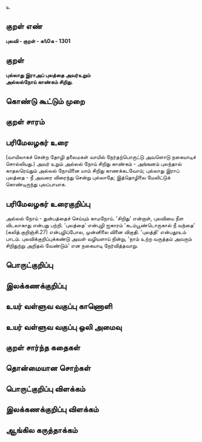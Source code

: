 உ

## குறள் எண் 

**புலவி - குறள் - க௩0க - 1301**

## குறள் 

**புல்லாது இராஅப் புலத்தை அவர்உறும்  
அல்லல்நோய் காண்கம் சிறிது.** 

## கொண்டு கூட்டும் முறை


## குறள் சாரம் 


## பரிமேலழகர் உரை

(வாயிலாகச் சென்ற தோழி தலைமகள் வாயில் நேர்தற்பொருட்டு அவளொடு நகையாடிச் சொல்லியது.) அவர் உறும் அல்லல் நோய் சிறிது காண்கம் - அங்ஙனம் புலந்தால் காதலரெய்தும் அல்லல் நோயினை யாம் சிறிது காணக்கடவோம்; புல்லாது இராப் புலத்தை - நீ அவரை விரைந்து சென்று புல்லாதே; இத்தொழிலை மேலிட்டுக் கொண்டிருந்து புலப்பாயாக.

## பரிமேலழகர் உரைகுறிப்பு   

அல்லல் நோய் - துன்பத்தைச் செய்யும் காமநோய். 'சிறிது' என்றாள், புலவியை நீள விடலாகாது என்பது பற்றி. 'புலத்தை' என்புழி ஐகாரம் 'கடம்பூண்டொருகால் நீ வந்தை' (கலித்.குறிஞ்சி.27) என்புழிப்போல, முன்னிலை வினை விகுதி. 'புலத்தி' என்பதூஉம் பாடம். புலவிக்குறிப்புக்கண்டு அவள் வழியளாய் நின்று, 'நாம் உற்ற வருத்தம் அவரும் சிறிதுற்று அறிதல் வேண்டும்' என நகையாடி நேர்வித்தவாறு.

## பொருட்குறிப்பு 


## இலக்கணக்குறிப்பு  


## உயர் வள்ளுவ வகுப்பு காணொளி


## உயர் வள்ளுவ வகுப்பு ஒலி அமைவு 

 
## குறள் சார்ந்த கதைகள் 


## தொன்மையான சொற்கள்


## பொருட்குறிப்பு விளக்கம்


## இலக்கணக்குறிப்பு விளக்கம்


## ஆங்கில கருத்தாக்கம் 


